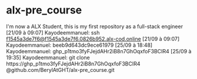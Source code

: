 # alx-pre_course
I'm now a ALX Student, this is my first repository as a full-stack engineer
[21/09 à 09:07] Kayodeemmanuel: ssh f1545a3de7f6@f1545a3de7f6.0826b952.alx-cod.online
[21/09 à 09:07] Kayodeemmanuel: beeb9d643dc9ece61979
[25/09 à 18:48] Kayodeemmanuel: 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
[25/09 à 19:35] Kayodeemmanuel: git clone https://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 @github.com/BerylAtGHT/alx-pre_course.git
